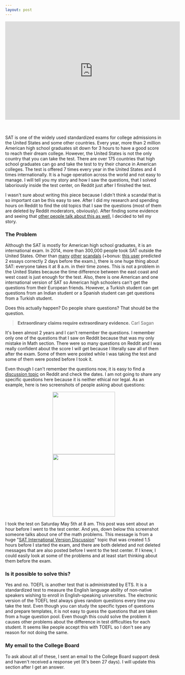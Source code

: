 ```yaml
---
layout: post
---
```

<center><iframe width="560" height="315" src="https://www.youtube.com/embed/H1Wbu_AF2e4" frameborder="0" allow="accelerometer; autoplay; encrypted-media; gyroscope; picture-in-picture" allowfullscreen></iframe></center><br /><br />


SAT is one of the widely used standardized exams for college admissions in the United States and some other countries. Every year, more than 2 million American high school graduates sit down for 3 hours to have a good score to reach their dream college. However, the United States is not the only country that you can take the test. There are over 175 countries that high school graduates can go and take the test to try their chance in American colleges. The test is offered 7 times every year in the United States and 4 times internationally. It is a huge operation across the world and not easy to manage. I will tell you my story and how I saw the questions, that I solved laboriously inside the test center, on Reddit just after I finished the test.

I wasn't sure about writing this piece because I didn't think a scandal that is so important can be this easy to see. After I did my research and spending hours on Reddit to find the old topics that I saw the questions (most of them are deleted by Reddit moderators, obviously). After finding some evidence and seeing that [other people talk about this as well](https://www.reddit.com/r/Sat/comments/blznjk/how_does_the_college_board_prevent_cheating/), I decided to tell my story.

### The Problem

Although the SAT is mostly for American high school graduates, it is an international exam. In 2014, more than 300,000 people took SAT outside the United States. Other than [many](https://www.theatlantic.com/education/archive/2016/03/how-sophisticated-test-scams-from-china-are-making-their-way-into-the-us/474474/) [other](https://www.applerouth.com/blog/2018/08/30/unpacking-the-august-sat-cheating-scandal/) [scandals](https://www.insidehighered.com/admissions/article/2019/03/11/college-board-calls-sat-three-countries) (+bonus: [this user](https://www.reddit.com/r/Sat/comments/8gr2zy/april_reading_passages_link_in_the_description/) predicted 2 essays correctly 2 days before the exam.), there is one huge thing about SAT: everyone takes it at 8 a.m. in their time zones. This is not a problem in the United States because the time difference between the east coast and west coast is just enough for the test. Also, there is one American and one international version of SAT so American high schoolers can't get the questions from their European friends. However, a Turkish student can get questions from an Indian student or a Spanish student can get questions from a Turkish student. 

Does this actually happen? Do people share questions? That should be the question.

> **Extraordinary claims require extraordinary evidence.** 
>  Carl Sagan

It's been almost 2 years and I can't remember the questions. I remember only one of the questions that I saw on Reddit because that was my only mistake in Math section. There were so many questions on Reddit and I was really confident about the score I will get because I literally saw all of them after the exam. Some of them were posted while I was taking the test and some of them were posted before I took it.

Even though I can't remember the questions now, it is easy to find a [discussion topic](https://www.reddit.com/r/Sat/comments/8h4th4/official_may_2018_international_sat_discussion/) on Reddit and check the dates. I am not going to share any specific questions here because it is neither ethical nor legal. As an example, here is two screenshots of people asking about questions:

<center>
<img src="http://atalaykutlay.com/datamoj/secondss.png" height="200" />
<br />
<img src="http://atalaykutlay.com/datamoj/firstss.png" height="200" />
</center>

I took the test on Saturday May 5th at 8 am. This post was sent about an hour before I went to the test center. And yes, down below this screenshot someone talks about one of the math problems. This message is from a huge "[SAT International Version Discussion](https://www.reddit.com/r/Sat/comments/8h4th4/official_may_2018_international_sat_discussion/)" topic that was created 1.5 hours before I started the exam, and there are both deleted and not deleted messages that are also posted before I went to the test center. If I knew, I could easily look at some of the problems and at least start thinking about them before the exam.

### Is it possible to solve this?

Yes and no. TOEFL is another test that is administrated by ETS. It is a standardized test to measure the English language ability of non-native speakers wishing to enroll in English-speaking universities. The electronic version of the TOEFL test always gives random questions every time you take the test. Even though you can study the specific types of questions and prepare templates, it is not easy to guess the questions that are taken from a huge question pool. Even though this could solve the problem it causes other problems about the difference in test difficulties for each student. It seems like people accept this with TOEFL so I don't see any reason for not doing the same.

### My email to the College Board

To ask about all of these, I sent an email to the College Board support desk and haven't received a response yet (It's been 27 days). I will update this section after I get an answer.



